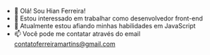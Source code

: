 - 👋 Olá! Sou Hian Ferreira!
- 👀 Estou interessado em trabalhar como desenvolvedor front-end
- 🌱 Atualmente estou afiando minhas habilidades em JavaScript
- 📫 Você pode me contatar através do email contatoferreiramartins@gmail.com

<!---
ferreirahian/ferreirahian is a ✨ special ✨ repository because its `README.md` (this file) appears on your GitHub profile.
You can click the Preview link to take a look at your changes.
--->
